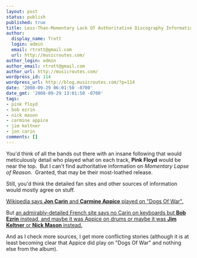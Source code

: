 ```yaml
---
layout: post
status: publish
published: true
title: Less-Than-Momentary Lack Of Authoritative Discography Information
author:
  display_name: Trott
  login: admin
  email: rtrott@gmail.com
  url: http://musicroutes.com/
author_login: admin
author_email: rtrott@gmail.com
author_url: http://musicroutes.com/
wordpress_id: 114
wordpress_url: http://blog.musicroutes.com/?p=114
date: '2008-09-29 06:01:50 -0700'
date_gmt: '2008-09-29 13:01:50 -0700'
tags:
- pink floyd
- bob ezrin
- nick mason
- carmine appice
- jim keltner
- jon carin
comments: []
---
```

<p>You'd think of all the bands out there with an insane following that would meticulously detail who played what on each track, <strong>Pink Floyd</strong> would be near the top.  But I can't find authoritative information on <em>Momentary Lapse of Reason</em>.  Granted, that may be their most-loathed release.</p>
<p>Still, you'd think the detailed fan sites and other sources of information would mostly agree on stuff.</p>
<p><a href="http://en.wikipedia.org/wiki/The_Dogs_of_War_(Pink_Floyd_song)" target="_blank">Wikipedia says <strong>Jon Carin</strong> and <strong>Carmine Appice</strong> played on "Dogs Of War".<br />
</a></p>
<p>But <a href="http://thinkfloyd.free.fr/disco/lapse.htm" target="_blank">an admirably-detailed French site says no Carin on keyboards but <strong>Bob Ezrin</strong> instead, and maybe it was Appice on drums or maybe it was <strong>Jim Keltner</strong> or <strong>Nick Mason</strong> instead.</a></p>
<p>And as I check more sources, I get more conflicting stories (although it is at least becoming clear that Appice did play on "Dogs Of War" and nothing else from the album).</p>
